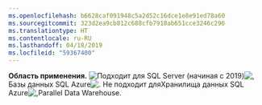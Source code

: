 ```yaml
---
ms.openlocfilehash: b6628caf091948c5a2d52c16dce1e8e91ed78a60
ms.sourcegitcommit: 323d2ea9cb812c688cfb7918ab651cce3246c296
ms.translationtype: HT
ms.contentlocale: ru-RU
ms.lasthandoff: 04/18/2019
ms.locfileid: "59367400"
---
```

<Token>**Область применения.** ![Подходит для](media/yes.png) SQL Server (начиная с 2019)![, ](media/yes.png)Базы данных SQL Azure![. Не подходит для ](media/no.png)Хранилища данных SQL Azure![, ](media/no.png)Parallel Data Warehouse</Token>.

